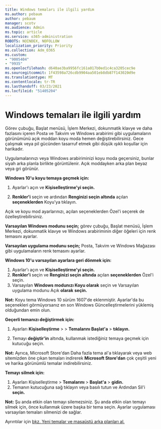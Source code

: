 ```yaml
---
title: Windows temaları ile ilgili yardım
ms.author: pebaum
author: pebaum
manager: scotv
ms.audience: Admin
ms.topic: article
ms.service: o365-administration
ROBOTS: NOINDEX, NOFOLLOW
localization_priority: Priority
ms.collection: Adm_O365
ms.custom:
- "9005404"
- "9935"
ms.openlocfilehash: d640ae3ba9956fc161a017b0ed1c4ca3205cec9e
ms.sourcegitcommit: 1f43598a726cdb9904aa501eb8db87f143020d9e
ms.translationtype: MT
ms.contentlocale: tr-TR
ms.lasthandoff: 03/23/2021
ms.locfileid: "51405204"
---
```

# <a name="help-with-windows-themes"></a>Windows temaları ile ilgili yardım

Görev çubuğu, Başlat menüsü, İşlem Merkezi, dokunmatik klavye ve daha fazlasını içeren Posta ve Takvim ve Windows arabirimi gibi uygulamaların görünümünü açık moddan koyu moda hemen değiştirebilirsiniz. Gece çalışmak veya pil gücünden tasarruf etmek gibi düşük ışıklı koşullar için harikadır.  

Uygulamalarınızı veya Windows arabiriminizi koyu moda geçersiniz, bunlar siyah arka planla birlikte görüntülenir. Açık moddayken arka plan beyaz veya gri görünür.
 
**Windows 10'u koyu temaya geçmek için:**

1. Ayarlar'ı açın ve **Kişiselleştirme'yi seçin.**
  
1. **Renkler'i** seçin ve ardından **Renginizi seçin altında** açılan **seçeneklerden** Koyu'ya tıklayın.

Açık ve koyu mod ayarlarınızı, açılan  seçeneklerden Özel'i seçerek de özelleştirebilirsiniz.

**Varsayılan Windows modunu seçin;** görev çubuğu, Başlat menüsü, İşlem Merkezi, dokunmatik klavye ve Windows arabiriminin diğer öğeleri için renk temasını ayarlar.  

**Varsayılan uygulama modunu seçin;** Posta, Takvim ve Windows Mağazası gibi uygulamaların renk temasını ayarlar.
 
**Windows 10'u varsayılan ayarlara geri dönmek için:**

1. Ayarlar'ı açın ve **Kişiselleştirme'yi seçin.**  
1. **Renkler'i** seçin ve **Renginizi seçin altında** açılan **seçeneklerden** Özel'i seçin.  
1. Varsayılan **Windows modunızı Koyu olarak** seçin ve Varsayılan uygulama modunu Açık **olarak** **seçin.** 

**Not:** Koyu tema Windows 10 sürüm 1607'de eklenmiştir. Ayarlar'da bu seçenekleri görmüyorsanız en son Windows Güncelleştirmelerini yüklemiş olduğundan emin olun.

**Geçerli temanızı değiştirmek için:**

1. Ayarları **Kişiselleştirme**  >    >  **Temalarını Başlat'a**  >  **tıklayın.**  

1. Temayı **değiştir'in** altında, kullanmak istediğiniz temaya geçmek için kutucuğu seçin. 

**Not:** Ayrıca, Microsoft Store'dan Daha fazla tema al'a tıklayarak veya web sitemizden öne çıkan temaları indirerek **Microsoft Store'dan** çok çeşitli yeni ve harika görünümlü temalar indirebilirsiniz.

**Temayı silmek için:**

1. Ayarları Kişiselleştirme  >  **Temalarını**  >  **Başlat'a**  >  **gidin.** 
1. Temanın kutucuğuna sağ tıklayın veya basılı tutun ve Ardından Sil'i **seçin.** 

**Not:** Şu anda etkin olan temayı silemezsiniz. Şu anda etkin olan temayı silmek için, önce kullanmak üzere başka bir tema seçin. Ayarlar uygulaması varsayılan temaları silmenizi de sağlar.

Ayrıntılar için [bkz. Yeni temalar ve masaüstü arka planları al.](https://support.microsoft.com/windows/get-new-themes-and-desktop-backgrounds-09e3e0a6-02e3-5ecd-22a1-5d048e3cb0d3)
